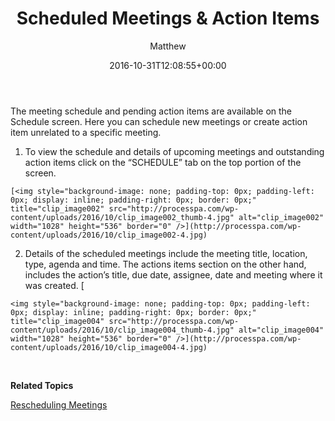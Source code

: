 ﻿---
id: 5521
title: 'Scheduled Meetings &amp; Action Items'
date: 2016-10-31T12:08:55+00:00
author: Matthew
layout: page
guid: http://processpa.com/?page_id=5521
---
The meeting schedule and pending action items are available on the Schedule screen. Here you can schedule new meetings or create action item unrelated to a specific meeting.

  1. To view the schedule and details of upcoming meetings and outstanding action items click on the “SCHEDULE” tab on the top portion of the screen.
  
    [<img style="background-image: none; padding-top: 0px; padding-left: 0px; display: inline; padding-right: 0px; border: 0px;" title="clip_image002" src="http://processpa.com/wp-content/uploads/2016/10/clip_image002_thumb-4.jpg" alt="clip_image002" width="1028" height="536" border="0" />](http://processpa.com/wp-content/uploads/2016/10/clip_image002-4.jpg)
  2. Details of the scheduled meetings include the meeting title, location, type, agenda and time. The actions items section on the other hand, includes the action’s title, due date, assignee, date and meeting where it was created. [
  
    <img style="background-image: none; padding-top: 0px; padding-left: 0px; display: inline; padding-right: 0px; border: 0px;" title="clip_image004" src="http://processpa.com/wp-content/uploads/2016/10/clip_image004_thumb-4.jpg" alt="clip_image004" width="1028" height="536" border="0" />](http://processpa.com/wp-content/uploads/2016/10/clip_image004-4.jpg)

&nbsp;

**Related Topics**

[Rescheduling Meetings](http://processpa.com/quick-start-guide/scheduled-meetings-action-items/rescheduling-meetings/)